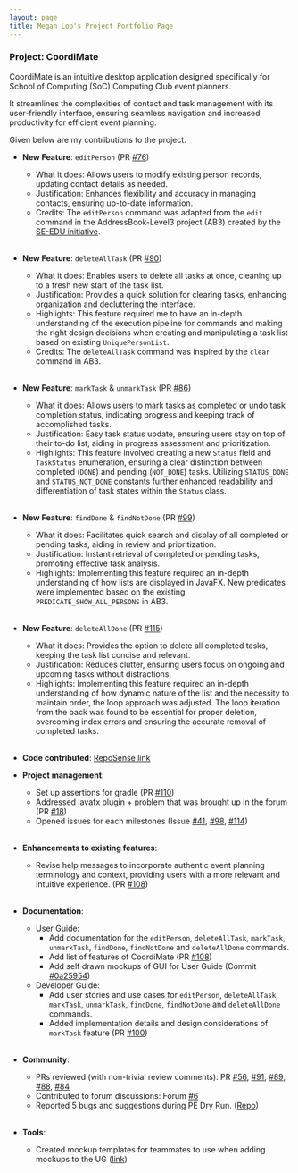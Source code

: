 ```yaml
---
layout: page
title: Megan Loo's Project Portfolio Page
---
```


### Project: CoordiMate

CoordiMate is an intuitive desktop application designed specifically for School of Computing (SoC) Computing Club event planners. 

It streamlines the complexities of contact and task management with its user-friendly interface, ensuring seamless navigation and increased productivity for efficient event planning. 

Given below are my contributions to the project.

* **New Feature**: `editPerson` (PR [#76](https://github.com/AY2324S1-CS2103T-T10-2/tp/pull/76))
  * What it does: Allows users to modify existing person records, updating contact details as needed.
  * Justification: Enhances flexibility and accuracy in managing contacts, ensuring up-to-date information.
  * Credits: The `editPerson` command was adapted from the `edit` command in the AddressBook-Level3 project (AB3) created by the [SE-EDU initiative](https://se-education.org).<br><br>

* **New Feature**: `deleteAllTask` (PR [#90](https://github.com/AY2324S1-CS2103T-T10-2/tp/pull/90))
  * What it does: Enables users to delete all tasks at once, cleaning up to a fresh new start of the task list.
  * Justification: Provides a quick solution for clearing tasks, enhancing organization and decluttering the interface.
  * Highlights:  This feature required me to have an in-depth understanding of the execution pipeline for commands and making the right design decisions when creating and manipulating a task list based on existing `UniquePersonList`.
  * Credits: The `deleteAllTask` command was inspired by the `clear` command in AB3.<br><br>

* **New Feature**: `markTask` & `unmarkTask` (PR [#86](https://github.com/AY2324S1-CS2103T-T10-2/tp/pull/86))
  * What it does: Allows users to mark tasks as completed or undo task completion status, indicating progress and keeping track of accomplished tasks.
  * Justification: Easy task status update, ensuring users stay on top of their to-do list, aiding in progress assessment and prioritization.
  * Highlights: This feature involved creating a new `Status` field and `TaskStatus` enumeration, ensuring a clear distinction between completed (`DONE`) and pending (`NOT_DONE`) tasks. Utilizing `STATUS_DONE` and `STATUS_NOT_DONE` constants further enhanced readability and differentiation of task states within the `Status` class. <br><br>
  
* **New Feature**: `findDone` & `findNotDone` (PR [#99](https://github.com/AY2324S1-CS2103T-T10-2/tp/pull/99))
  * What it does: Facilitates quick search and display of all completed or pending tasks, aiding in review and prioritization.
  * Justification: Instant retrieval of completed or pending tasks, promoting effective task analysis.
  * Highlights: Implementing this feature required an in-depth understanding of how lists are displayed in JavaFX. New predicates were implemented based on the existing `PREDICATE_SHOW_ALL_PERSONS` in AB3. <br><br>

* **New Feature**: `deleteAllDone` (PR [#115](https://github.com/AY2324S1-CS2103T-T10-2/tp/pull/115))
  * What it does: Provides the option to delete all completed tasks, keeping the task list concise and relevant.
  * Justification: Reduces clutter, ensuring users focus on ongoing and upcoming tasks without distractions.
  * Highlights: Implementing this feature required an in-depth understanding of how dynamic nature of the list and the necessity to maintain order, the loop approach was adjusted. 
The loop iteration from the back was found to be essential for proper deletion, overcoming index errors and ensuring the accurate removal of completed tasks.<br><br>

* **Code contributed**: [RepoSense link](https://nus-cs2103-ay2324s1.github.io/tp-dashboard/?search=m1oojv&breakdown=true)

<div style="page-break-after: always;"></div>

* **Project management**:
  * Set up assertions for gradle (PR [#110](https://github.com/AY2324S1-CS2103T-T10-2/tp/pull/110))
  * Addressed javafx plugin + problem that was brought up in the forum (PR [#18](https://github.com/AY2324S1-CS2103T-T10-2/tp/pull/18))
  * Opened issues for each milestones (Issue [#41](https://github.com/AY2324S1-CS2103T-T10-2/tp/issues/41), [#98](https://github.com/AY2324S1-CS2103T-T10-2/tp/issues/98), [#114](https://github.com/AY2324S1-CS2103T-T10-2/tp/issues/114))<br><br>

* **Enhancements to existing features**:
  * Revise help messages to incorporate authentic event planning terminology and context, providing users with a more relevant and intuitive experience. (PR [#108](https://github.com/AY2324S1-CS2103T-T10-2/tp/pull/108)) <br><br> 

* **Documentation**:
  * User Guide:
    * Add documentation for the `editPerson`, `deleteAllTask`, `markTask`, `unmarkTask`, `findDone`, `findNotDone` and `deleteAllDone` commands.
    * Add list of features of CoordiMate (PR [#108](https://github.com/AY2324S1-CS2103T-T10-2/tp/pull/108))
    * Add self drawn mockups of GUI for User Guide (Commit [#0a25954](https://github.com/AY2324S1-CS2103T-T10-2/tp/pull/20/commits/0a25954d0d7a5b4d0a5b5da7ddf313bd0861c78b))
  * Developer Guide:
    * Add user stories and use cases for `editPerson`, `deleteAllTask`, `markTask`, `unmarkTask`, `findDone`, `findNotDone` and `deleteAllDone` commands.
    * Added implementation details and design considerations of `markTask` feature (PR [#100](https://github.com/AY2324S1-CS2103T-T10-2/tp/pull/100))<br><br>

* **Community**:
  * PRs reviewed (with non-trivial review comments): PR [#56](https://github.com/AY2324S1-CS2103T-T10-2/tp/pull/56), [#91](https://github.com/AY2324S1-CS2103T-T10-2/tp/pull/91), [#89](https://github.com/AY2324S1-CS2103T-T10-2/tp/pull/89), [#88](https://github.com/AY2324S1-CS2103T-T10-2/tp/pull/88), [#84](https://github.com/AY2324S1-CS2103T-T10-2/tp/pull/84)
  * Contributed to forum discussions: Forum [#6](https://github.com/nus-cs2103-AY2324S1/forum/issues/6)
  * Reported 5 bugs and suggestions during PE Dry Run. ([Repo](https://github.com/m1oojv/ped/issues))<br><br>

* **Tools**:
  * Created mockup templates for teammates to use when adding mockups to the UG ([link](https://docs.google.com/presentation/d/1fXBqhAU6SSoSZdYVog3G9v5H6gXFMCzPAQ2BjzzWzM4/edit#slide=id.p))<br><br>

